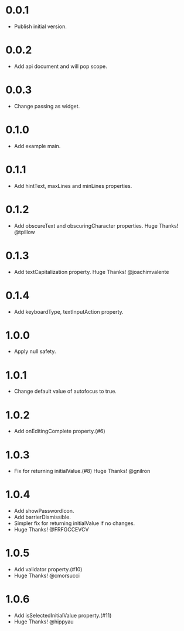 # 0.0.1

  * Publish initial version.

# 0.0.2

  * Add api document and will pop scope.

# 0.0.3

  * Change passing as widget.

# 0.1.0

  * Add example main.

# 0.1.1

  * Add hintText, maxLines and minLines properties.

# 0.1.2

  * Add obscureText and obscuringCharacter properties. Huge Thanks! @tpillow

# 0.1.3

  * Add textCapitalization property. Huge Thanks! @joachimvalente

# 0.1.4

  * Add keyboardType, textInputAction property.

# 1.0.0

  * Apply null safety.

# 1.0.1

  * Change default value of autofocus to true.

# 1.0.2

  * Add onEditingComplete property.(#6)

# 1.0.3

  * Fix for returning initialValue.(#8) Huge Thanks! @gnilron

# 1.0.4

  * Add showPasswordIcon.
  * Add barrierDismissible.
  * Simpler fix for returning initialValue if no changes.
  * Huge Thanks! @FRFGCCEVCV

# 1.0.5

  * Add validator property.(#10)
  * Huge Thanks! @cmorsucci

# 1.0.6

  * Add isSelectedInitialValue property.(#11)
  * Huge Thanks! @hippyau
